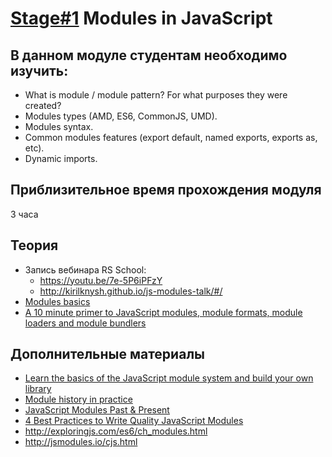 # [Stage#1](../../) Modules in JavaScript
## В данном модуле студентам необходимо изучить:
- What is module / module pattern? For what purposes they were created?
- Modules types (AMD, ES6, CommonJS, UMD).
- Modules syntax.
- Common modules features (export default, named exports, exports as, etc).
- Dynamic imports.

## Приблизительное время прохождения модуля
3 часа

## Теория 
- Запись вебинара RS School:
    - https://youtu.be/7e-5P6iPFzY
    - http://kirilknysh.github.io/js-modules-talk/#/
- [Modules basics](https://javascript.info/modules)
- [A 10 minute primer to JavaScript modules, module formats, module loaders and module bundlers](https://jvandemo.com/a-10-minute-primer-to-javascript-modules-module-formats-module-loaders-and-module-bundlers/)

## Дополнительные материалы
- [Learn the basics of the JavaScript module system and build your own library](https://www.freecodecamp.org/news/anatomy-of-js-module-systems-and-building-libraries-fadcd8dbd0e/)
- [Module history in practice](https://www.youtube.com/watch?v=JDDn57_z5Og)
- [JavaScript Modules Past & Present](https://www.youtube.com/watch?v=GQ96b_u7rGc)
- [4 Best Practices to Write Quality JavaScript Modules](https://dmitripavlutin.com/javascript-modules-best-practices/)
- http://exploringjs.com/es6/ch_modules.html
- http://jsmodules.io/cjs.html